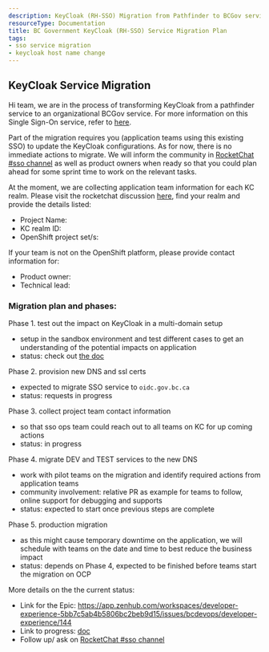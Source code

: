 ```yaml
---
description: KeyCloak (RH-SSO) Migration from Pathfinder to BCGov service
resourceType: Documentation
title: BC Government KeyCloak (RH-SSO) Service Migration Plan
tags:
- sso service migration
- keycloak host name change
---
```


## KeyCloak Service Migration

Hi team, we are in the process of transforming KeyCloak from a pathfinder service to an organizational BCGov service. For more information on this Single Sign-On service, refer to [here](https://developer.gov.bc.ca/BC-Government-SSO-Service-Definition).

Part of the migration requires you (application teams using this existing SSO) to update the KeyCloak configurations. As for now, there is no immediate actions to migrate. We will inform the community in [RocketChat #sso channel](https://chat.pathfinder.gov.bc.ca/channel/sso) as well as product owners when ready so that you could plan ahead for some sprint time to work on the relevant tasks.

At the moment, we are collecting application team information for each KC realm. Please visit the rocketchat discussion [here](to-be-generated), find your realm and provide the details listed:
- Project Name: 
- KC realm ID: 
- OpenShift project set/s: 

If your team is not on the OpenShift platform, please provide contact information for:
- Product owner: 
- Technical lead: 


### Migration plan and phases:
Phase 1. test out the impact on KeyCloak in a multi-domain setup
- setup in the sandbox environment and test different cases to get an understanding of the potential impacts on application
- status: check out [the doc](./kc-admin.md)

Phase 2. provision new DNS and ssl certs
- expected to migrate SSO service to `oidc.gov.bc.ca`
- status: requests in progress

Phase 3. collect project team contact information
- so that sso ops team could reach out to all teams on KC for up coming actions
- status: in progress

Phase 4. migrate DEV and TEST services to the new DNS
- work with pilot teams on the migration and identify required actions from application teams
- community involvement: relative PR as example for teams to follow, online support for debugging and supports
- status: expected to start once previous steps are complete

Phase 5. production migration
- as this might cause temporary downtime on the application, we will schedule with teams on the date and time to best reduce the business impact
- status: depends on Phase 4, expected to be finished before teams start the migration on OCP



More details on the the current status:
- Link for the Epic: https://app.zenhub.com/workspaces/developer-experience-5bb7c5ab4b5806bc2beb9d15/issues/bcdevops/developer-experience/144
- Link to progress: [doc](./kc-admin.md)
- Follow up/ ask on [RocketChat #sso channel](https://chat.pathfinder.gov.bc.ca/channel/sso)

